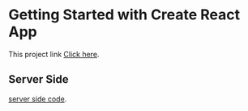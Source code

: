 # Getting Started with Create React App

This project link [Click here](https://start-up-ba44f.firebaseapp.com/).

## Server Side
 [server side code](https://github.com/AL-AMIN-HUB/start-up-server).
